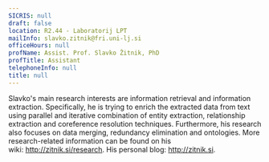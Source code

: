 ```yaml
---
SICRIS: null
draft: false
location: R2.44 - Laboratorij LPT
mailInfo: slavko.zitnik@fri.uni-lj.si
officeHours: null
profName: Assist. Prof. Slavko Žitnik, PhD
profTitle: Assistant
telephoneInfo: null
title: null
---
```



Slavko's main research interests are information retrieval and information extraction. Specifically, he is trying to enrich the extracted data from text using parallel and iterative combination of entity extraction, relationship extraction and coreference resolution techniques. Furthermore, his research also focuses on data merging, redundancy elimination and ontologies.
More research-related information can be found on his wiki: http://zitnik.si/research.
His personal blog: http://zitnik.si.
